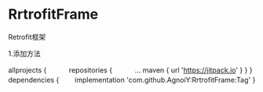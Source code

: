# RrtrofitFrame
Retrofit框架

1.添加方法　　　　　　　　　　　　　　　　　　　　　　　　　　　　　　　　　　　　　　　　　　　　　　　　　　　　　　　　　　　　　　　　　　　　　　

allprojects {
　　　repositories {
   　　　...
       maven { url 'https://jitpack.io' }
       }
}
dependencies {
　　implementation 'com.github.AgnoiY:RrtrofitFrame:Tag'
}


